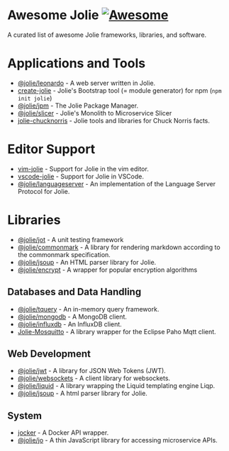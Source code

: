 # Awesome Jolie [![Awesome](https://awesome.re/badge.svg)](https://awesome.re)

A curated list of awesome Jolie frameworks, libraries, and software.

# Applications and Tools

- [@jolie/leonardo](https://www.npmjs.com/package/@jolie/leonardo) - A web server written in Jolie.
- [create-jolie](https://www.npmjs.com/package/create-jolie) - Jolie's Bootstrap tool (= module generator) for npm (`npm init jolie`)
- [@jolie/jpm](https://www.npmjs.com/package/@jolie/jpm) - The Jolie Package Manager.
- [@jolie/slicer](https://www.npmjs.com/package/@jolie/slicer) - Jolie's Monolith to Microservice Slicer
- [jolie-chucknorris](https://www.npmjs.com/package/jolie-chucknorris) - Jolie tools and libraries for Chuck Norris facts.

# Editor Support

- [vim-jolie](https://github.com/jolie/vim-jolie) - Support for Jolie in the vim editor.
- [vscode-jolie](https://github.com/jolie/vscode-jolie) - Support for Jolie in VSCode.
- [@jolie/languageserver](https://www.npmjs.com/package/@jolie/languageserver) - An implementation of the Language Server Protocol for Jolie.

# Libraries

- [@jolie/jot](https://www.npmjs.com/package/@jolie/jot) - A unit testing framework
- [@jolie/commonmark](https://www.npmjs.com/package/@jolie/commonmark) - A library for rendering markdown according to the commonmark specification.
- [@jolie/jsoup](https://www.npmjs.com/package/@jolie/jsoup) - An HTML parser library for Jolie.
- [@jolie/encrypt](https://www.npmjs.com/package/@jolie/encrypt) - A wrapper for popular encryption algorithms

## Databases and Data Handling
- [@jolie/tquery](https://www.npmjs.com/package/@jolie/tquery) - An in-memory query framework.
- [@jolie/mongodb](https://www.npmjs.com/package/@jolie/mongodb) - A MongoDB client.
- [@jolie/influxdb](https://www.npmjs.com/package/@jolie/influxdb) - An InfluxDB client.
- [Jolie-Mosquitto](https://github.com/jolie/jolie-mosquitto) - A library wrapper for the Eclipse Paho Mqtt client.

## Web Development
- [@jolie/jwt](https://www.npmjs.com/package/@jolie/jwt) - A library for JSON Web Tokens (JWT).
- [@jolie/websockets](https://www.npmjs.com/package/@jolie/websockets) - A client library for websockets.
- [@jolie/liquid](https://www.npmjs.com/package/@jolie/liquid) - A library wrapping the Liquid templating engine Liqp.
- [@jolie/jsoup](https://www.npmjs.com/package/@jolie/jsoup) - A html parser library for Jolie.

## System
- [jocker](https://github.com/jolie/jocker) - A Docker API wrapper.
- [@jolie/jo](https://www.npmjs.com/package/@jolie/jo) - A thin JavaScript library for accessing microservice APIs.
